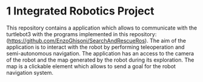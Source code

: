 # 1 Integrated Robotics Project
This repository contains a application which allows to communicate with the turtlebot3 with the programs implemented in this repository: (https://github.com/EnzoGhisoni/SearchAndRescueRos).
The aim of the application is to interact with the robot by performing teleoperation and semi-autonomous navigation. The application has an access to the camera of the robot and the map generated by the robot during its exploration. The map is a clickable element which allows to send a goal for the robot navigation system.
